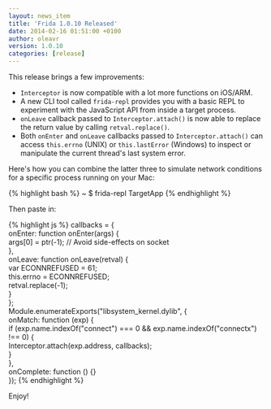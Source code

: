 ```yaml
---
layout: news_item
title: 'Frida 1.0.10 Released'
date: 2014-02-16 01:51:00 +0100
author: oleavr
version: 1.0.10
categories: [release]
---
```


This release brings a few improvements:

-   `Interceptor` is now compatible with a lot more functions on iOS/ARM.
-   A new CLI tool called `frida-repl` provides you with a basic REPL to
    experiment with the JavaScript API from inside a target process.
-   `onLeave` callback passed to `Interceptor.attach()` is now able to replace
    the return value by calling `retval.replace()`.
-   Both `onEnter` and `onLeave` callbacks passed to `Interceptor.attach()` can
    access `this.errno` (UNIX) or `this.lastError` (Windows) to inspect or
    manipulate the current thread's last system error.

Here's how you can combine the latter three to simulate network conditions for
a specific process running on your Mac:

{% highlight bash %}
~ $ frida-repl TargetApp
{% endhighlight %}

Then paste in:

{% highlight js %}
callbacks = { \
    onEnter: function onEnter(args) { \
        args[0] = ptr(-1); // Avoid side-effects on socket \
    }, \
    onLeave: function onLeave(retval) { \
        var ECONNREFUSED = 61; \
        this.errno = ECONNREFUSED; \
        retval.replace(-1); \
    } \
}; \
Module.enumerateExports("libsystem_kernel.dylib", { \
    onMatch: function (exp) { \
        if (exp.name.indexOf("connect") === 0 && exp.name.indexOf("connectx") !== 0) { \
            Interceptor.attach(exp.address, callbacks); \
        } \
    }, \
    onComplete: function () {} \
});
{% endhighlight %}

Enjoy!
